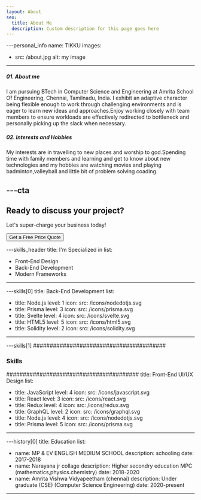 ```yaml
---
layout: About
seo:
  title: About Me
  description: Custom description for this page goes here
---
```




---personal_info
name: TIKKU
images:
  - src: /about.jpg
    alt: my image
---
##### <span>01.</span> About me

I am pursuing BTech in Computer Science and Engineering at
Amrita School Of Engineering, Chennai, Tamilnadu, India. I
exhibit an adaptive character being flexible enough to work
through challenging environments and is eager to learn new
ideas and approaches.Enjoy working closely with team members 
to ensure workloads are effectively redirected to bottleneck
and personally picking up the slack when necessary.

##### <span>02.</span> Interests and Hobbies

My interests are in travelling to new places and worship to
god.Spending time with family members and learning and get to
know about new technologies and my hobbies are watching
movies and playing badminton,valleyball and little bit of 
problem solving coading.

<!-- ##### <span>03.</span> Framework Preferences

Ullamco cillum pariatur qui eu. Aliqua quis in adipisicing nulla do. Reprehenderit cupidatat eiusmod cupidatat ut ipsum pariatur Lorem incididunt. Veniam sunt reprehenderit consectetur ullamco laborum magna sit aliquip minim esse. -->



---cta
---
## Ready to discuss your project?

Let's super-charge your business today!

<Button href="/contact">
  Get a Free Price Quote
</Button>



---skills_header
title: I'm Specialized in
list:
  - Front-End Design
  - Back-End Development
  - Modern Frameworks
---



---skills[0]
title: Back-End Development
list:
  - title: Node.js
    level: 1
    icon:
      src: /icons/nodedotjs.svg
  - title: Prisma
    level: 3
    icon:
      src: /icons/prisma.svg
  - title: Svelte
    level: 4
    icon:
      src: /icons/svelte.svg
  - title: HTML5
    level: 5
    icon:
      src: /icons/html5.svg
  - title: Solidity
    level: 2
    icon:
      src: /icons/solidity.svg
---



---skills[1]
########################################
### Skills
########################################
title: Front-End UI/UX Design
list:
  - title: JavaScript
    level: 4
    icon:
      src: /icons/javascript.svg
  - title: React
    level: 3
    icon:
      src: /icons/react.svg
  - title: Redux
    level: 4
    icon:
      src: /icons/redux.svg
  - title: GraphQL
    level: 2
    icon:
      src: /icons/graphql.svg
  - title: Node.js
    level: 4
    icon:
      src: /icons/nodedotjs.svg
  - title: Prisma
    level: 5
    icon:
      src: /icons/prisma.svg
---







---history[0]
title: Education
list:
  - name: MP & EV ENGLISH MEDIUM SCHOOL
    description: schooling
    date: 2017-2018
  - name: Narayana jr collage 
    description: Higher secondry education MPC (mathematics,physics.chemistry)
    date: 2018-2020
  - name:  Amrita Vishwa Vidyapeetham (chennai)
    description: Under graduate (CSE) (Computer Science Engineering)
    date: 2020-present
---